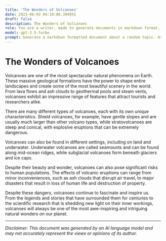 ```yaml
---
title: 'The Wonders of Volcanoes'
date: 2023-06-03 04:18:08.399955
draft: false
description: The Wonders of Volcanoes
role: You are a writer, made to generate documents in markdown format. It is very important that all of the documents you generate are in valid markdown format.
model: gpt-3.5-turbo
prompt: Generate a markdown formatted document about a random topic. At the bottom, include a disclaimer explaining that the document was generated by you. The first line of the document should be the title. Make sure that the entire document is in proper markdown format, using a mix of various tags to make the document visually appealing.
---
```


# The Wonders of Volcanoes

Volcanoes are one of the most spectacular natural phenomena on Earth. These massive geological formations have the power to shape entire landscapes and create some of the most beautiful scenery in the world. From lava flows and ash clouds to geothermal pools and steam vents, volcanoes exhibit an impressive range of features that attract tourists and researchers alike.

There are many different types of volcanoes, each with its own unique characteristics. Shield volcanoes, for example, have gentle slopes and are usually much larger than other volcano types, while stratovolcanoes are steep and conical, with explosive eruptions that can be extremely dangerous.

Volcanoes can also be found in different settings, including on land and underwater. Underwater volcanoes are called seamounts and can be found along mid-ocean ridges, while subglacial volcanoes form beneath glaciers and ice caps.

Despite their beauty and wonder, volcanoes can also pose significant risks to human populations. The effects of volcanic eruptions can range from minor inconveniences, such as ash clouds that disrupt air travel, to major disasters that result in loss of human life and destruction of property.

Despite these dangers, volcanoes continue to fascinate and inspire us. From the legends and stories that have surrounded them for centuries to the scientific research that is shedding new light on their inner workings, volcanoes will always be one of the most awe-inspiring and intriguing natural wonders on our planet.

---

*Disclaimer: This document was generated by an AI language model and may not accurately represent the views or opinions of its author.*